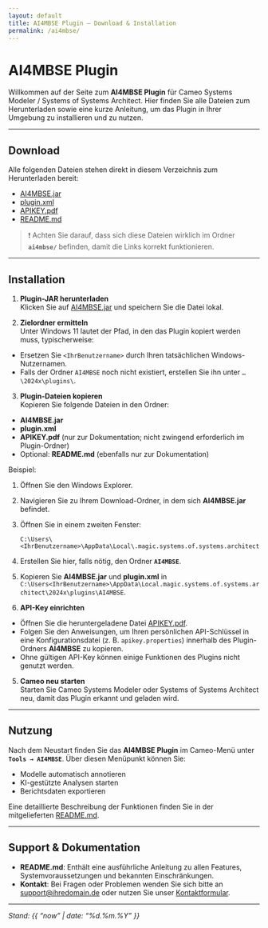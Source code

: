 ```yaml
---
layout: default
title: AI4MBSE Plugin – Download & Installation
permalink: /ai4mbse/
---
```


# AI4MBSE Plugin

Willkommen auf der Seite zum **AI4MBSE Plugin** für Cameo Systems Modeler / Systems of Systems Architect. Hier finden Sie alle Dateien zum Herunterladen sowie eine kurze Anleitung, um das Plugin in Ihrer Umgebung zu installieren und zu nutzen.

---

## Download

Alle folgenden Dateien stehen direkt in diesem Verzeichnis zum Herunterladen bereit:

- [AI4MBSE.jar](AI4MBSE.jar)  
- [plugin.xml](plugin.xml)  
- [APIKEY.pdf](APIKEY.pdf)  
- [README.md](README.md)  

> ❗ Achten Sie darauf, dass sich diese Dateien wirklich im Ordner **`ai4mbse/`** befinden, damit die Links korrekt funktionieren.

---

## Installation

1. **Plugin-JAR herunterladen**  
   Klicken Sie auf [AI4MBSE.jar](AI4MBSE.jar) und speichern Sie die Datei lokal.

2. **Zielordner ermitteln**  
   Unter Windows 11 lautet der Pfad, in den das Plugin kopiert werden muss, typischerweise:  
- Ersetzen Sie `<IhrBenutzername>` durch Ihren tatsächlichen Windows-Nutzernamen.  
- Falls der Ordner `AI4MBSE` noch nicht existiert, erstellen Sie ihn unter `…\2024x\plugins\`.

3. **Plugin-Dateien kopieren**  
Kopieren Sie folgende Dateien in den Ordner:  
- **AI4MBSE.jar**  
- **plugin.xml**  
- **APIKEY.pdf** (nur zur Dokumentation; nicht zwingend erforderlich im Plugin-Ordner)  
- Optional: **README.md** (ebenfalls nur zur Dokumentation)

Beispiel:  
1. Öffnen Sie den Windows Explorer.  
2. Navigieren Sie zu Ihrem Download-Ordner, in dem sich **AI4MBSE.jar** befindet.  
3. Öffnen Sie in einem zweiten Fenster:  
   ```
   C:\Users\<IhrBenutzername>\AppData\Local\.magic.systems.of.systems.architect\2024x\plugins\
   ```  
4. Erstellen Sie hier, falls nötig, den Ordner **`AI4MBSE`**.  
5. Kopieren Sie **AI4MBSE.jar** und **plugin.xml** in `C:\Users<IhrBenutzername>\AppData\Local.magic.systems.of.systems.architect\2024x\plugins\AI4MBSE`.

4. **API-Key einrichten**  
- Öffnen Sie die heruntergeladene Datei [APIKEY.pdf](APIKEY.pdf).  
- Folgen Sie den Anweisungen, um Ihren persönlichen API-Schlüssel in eine Konfigurationsdatei (z. B. `apikey.properties`) innerhalb des Plugin-Ordners **AI4MBSE** zu kopieren.  
- Ohne gültigen API-Key können einige Funktionen des Plugins nicht genutzt werden.

5. **Cameo neu starten**  
Starten Sie Cameo Systems Modeler oder Systems of Systems Architect neu, damit das Plugin erkannt und geladen wird.

---

## Nutzung

Nach dem Neustart finden Sie das **AI4MBSE Plugin** im Cameo-Menü unter **`Tools → AI4MBSE`**. Über diesen Menüpunkt können Sie:

- Modelle automatisch annotieren  
- KI-gestützte Analysen starten  
- Berichtsdaten exportieren  

Eine detaillierte Beschreibung der Funktionen finden Sie in der mitgelieferten [README.md](README.md).

---

## Support & Dokumentation

- **README.md**: Enthält eine ausführliche Anleitung zu allen Features, Systemvoraussetzungen und bekannten Einschränkungen.  
- **Kontakt**: Bei Fragen oder Problemen wenden Sie sich bitte an support@ihredomain.de oder nutzen Sie unser [Kontaktformular](/contact/).

---

*Stand: {{ “now” | date: “%d.%m.%Y” }}*
